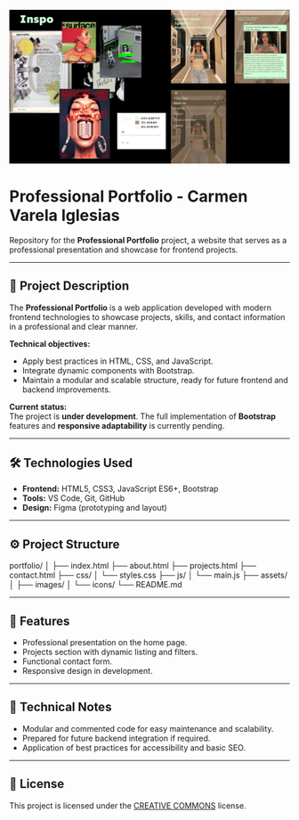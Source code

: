 ![Preview Portfolio](src/assets/img/png/pngReadme/VarelaIglesiasCarmen_Portfolio.jpg)

# Professional Portfolio - Carmen Varela Iglesias

Repository for the **Professional Portfolio** project, a website that serves as a professional presentation and showcase for frontend projects.

---

## 📂 Project Description

The **Professional Portfolio** is a web application developed with modern frontend technologies to showcase projects, skills, and contact information in a professional and clear manner.

**Technical objectives:**  
- Apply best practices in HTML, CSS, and JavaScript.  
- Integrate dynamic components with Bootstrap.  
- Maintain a modular and scalable structure, ready for future frontend and backend improvements.

**Current status:**  
The project is **under development**. The full implementation of **Bootstrap** features and **responsive adaptability** is currently pending.

---

## 🛠 Technologies Used

- **Frontend:** HTML5, CSS3, JavaScript ES6+, Bootstrap  
- **Tools:** VS Code, Git, GitHub  
- **Design:** Figma (prototyping and layout)  

---

## ⚙️ Project Structure

portfolio/
│
├── index.html
├── about.html 
├── projects.html 
├── contact.html 
├── css/
│ └── styles.css
├── js/
│ └── main.js 
├── assets/
│ ├── images/ 
│ └── icons/ 
└── README.md 

---

## 🔧 Features

- Professional presentation on the home page.  
- Projects section with dynamic listing and filters.  
- Functional contact form.  
- Responsive design in development.  

---

## 📌 Technical Notes

- Modular and commented code for easy maintenance and scalability.  
- Prepared for future backend integration if required.  
- Application of best practices for accessibility and basic SEO.  

---

## 📄 License

This project is licensed under the [CREATIVE COMMONS](LICENSE) license.
